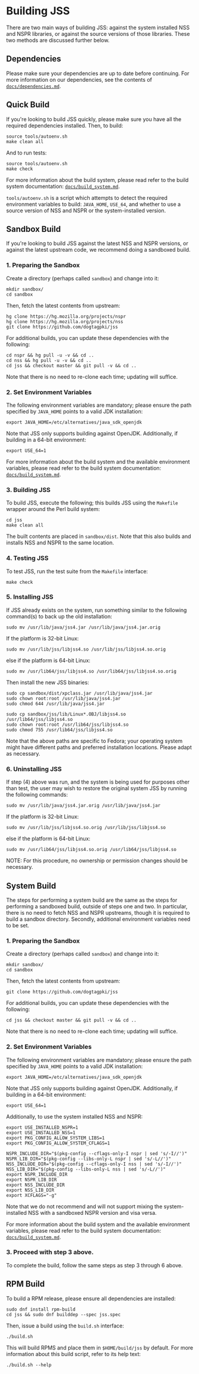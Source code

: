 # Building JSS

There are two main ways of building JSS: against the system installed NSS and
NSPR libraries, or against the source versions of those libraries. These two
methods are discussed further below.


## Dependencies

Please make sure your dependencies are up to date before continuing. For more
information on our dependencies, see the contents of
[`docs/dependencies.md`](dependencies.md).


## Quick Build

If you're looking to build JSS quickly, please make sure you have all the
required dependencies installed. Then, to build:

    source tools/autoenv.sh
    make clean all

And to run tests:

    source tools/autoenv.sh
    make check

For more information about the build system, please read refer to the build
system documentation: [`docs/build_system.md`](build_system.md).

`tools/autoenv.sh` is a script which attempts to detect the required
environment variables to build: `JAVA_HOME`, `USE_64`, and whether to use
a source version of NSS and NSPR or the system-installed version.


## Sandbox Build

If you're looking to build JSS against the latest NSS and NSPR versions, or
against the latest upstream code, we recommend doing a sandboxed build.

### 1. Preparing the Sandbox

Create a directory (perhaps called `sandbox`) and change into it:

    mkdir sandbox/
    cd sandbox

Then, fetch the latest contents from upstream:

    hg clone https://hg.mozilla.org/projects/nspr
    hg clone https://hg.mozilla.org/projects/nss
    git clone https://github.com/dogtagpki/jss

For additional builds, you can update these dependencies with the following:

    cd nspr && hg pull -u -v && cd ..
    cd nss && hg pull -u -v && cd ..
    cd jss && checkout master && git pull -v && cd ..

Note that there is no need to re-clone each time; updating will suffice.

### 2. Set Environment Variables

The following environment variables are mandatory; please ensure the
path specified by `JAVA_HOME` points to a valid JDK installation:

    export JAVA_HOME=/etc/alternatives/java_sdk_openjdk

Note that JSS only supports building against OpenJDK. Additionally,
if building in a 64-bit environment:

    export USE_64=1

For more information about the build system and the available environment
variables, please read refer to the build system documentation:
[`docs/build_system.md`](build_system.md).

### 3. Building JSS

To build JSS, execute the following; this builds JSS using the `Makefile`
wrapper around the Perl build system:

    cd jss
    make clean all

The built contents are placed in `sandbox/dist`. Note that this also builds
and installs NSS and NSPR to the same location.

### 4. Testing JSS

To test JSS, run the test suite from the `Makefile` interface:

    make check

### 5. Installing JSS

If JSS already exists on the system, run something similar to the
following command(s) to back up the old installation:

    sudo mv /usr/lib/java/jss4.jar /usr/lib/java/jss4.jar.orig

If the platform is 32-bit Linux:

    sudo mv /usr/lib/jss/libjss4.so /usr/lib/jss/libjss4.so.orig

else if the platform is 64-bit Linux:

    sudo mv /usr/lib64/jss/libjss4.so /usr/lib64/jss/libjss4.so.orig

Then install the new JSS binaries:

    sudo cp sandbox/dist/xpclass.jar /usr/lib/java/jss4.jar
    sudo chown root:root /usr/lib/java/jss4.jar
    sudo chmod 644 /usr/lib/java/jss4.jar

    sudo cp sandbox/jss/lib/Linux*.OBJ/libjss4.so /usr/lib64/jss/libjss4.so
    sudo chown root:root /usr/lib64/jss/libjss4.so
    sudo chmod 755 /usr/lib64/jss/libjss4.so

Note that the above paths are specific to Fedora; your operating system might
have different paths and preferred installation locations. Please adapt as
necessary.

### 6. Uninstalling JSS

If step (4) above was run, and the system is being used for purposes
other than test, the user may wish to restore the original system JSS
by running the following commands:

    sudo mv /usr/lib/java/jss4.jar.orig /usr/lib/java/jss4.jar

If the platform is 32-bit Linux:

    sudo mv /usr/lib/jss/libjss4.so.orig /usr/lib/jss/libjss4.so

else if the platform is 64-bit Linux:

    sudo mv /usr/lib64/jss/libjss4.so.orig /usr/lib64/jss/libjss4.so

NOTE: For this procedure, no ownership or permission changes should
be necessary.


## System Build

The steps for performing a system build are the same as the steps for
performing a sandboxed build, outside of steps one and two. In particular,
there is no need to fetch NSS and NSPR upstreams, though it is required to
build a sandbox directory. Secondly, additional environment variables need
to be set.

### 1. Preparing the Sandbox

Create a directory (perhaps called `sandbox`) and change into it:

    mkdir sandbox/
    cd sandbox

Then, fetch the latest contents from upstream:

    git clone https://github.com/dogtagpki/jss

For additional builds, you can update these dependencies with the following:

    cd jss && checkout master && git pull -v && cd ..

Note that there is no need to re-clone each time; updating will suffice.

### 2. Set Environment Variables

The following environment variables are mandatory; please ensure the
path specified by `JAVA_HOME` points to a valid JDK installation:

    export JAVA_HOME=/etc/alternatives/java_sdk_openjdk

Note that JSS only supports building against OpenJDK. Additionally,
if building in a 64-bit environment:

    export USE_64=1

Additionally, to use the system installed NSS and NSPR:

    export USE_INSTALLED_NSPR=1
    export USE_INSTALLED_NSS=1
    export PKG_CONFIG_ALLOW_SYSTEM_LIBS=1
    export PKG_CONFIG_ALLOW_SYSTEM_CFLAGS=1

    NSPR_INCLUDE_DIR="$(pkg-config --cflags-only-I nspr | sed 's/-I//')"
    NSPR_LIB_DIR="$(pkg-config --libs-only-L nspr | sed 's/-L//')"
    NSS_INCLUDE_DIR="$(pkg-config --cflags-only-I nss | sed 's/-I//')"
    NSS_LIB_DIR="$(pkg-config --libs-only-L nss | sed 's/-L//')"
    export NSPR_INCLUDE_DIR
    export NSPR_LIB_DIR
    export NSS_INCLUDE_DIR
    export NSS_LIB_DIR
    export XCFLAGS="-g"

Note that we do not recommend and will not support mixing the system-installed
NSS with a sandboxed NSPR version and visa versa.

For more information about the build system and the available environment
variables, please read refer to the build system documentation:
[`docs/build_system.md`](build_system.md).

### 3. Proceed with step 3 above.

To complete the build, follow the same steps as step 3 through 6 above.


## RPM Build

To build a RPM release, please ensure all dependencies are installed:

    sudo dnf install rpm-build
    cd jss && sudo dnf builddep --spec jss.spec

Then, issue a build using the `build.sh` interface:

    ./build.sh

This will build RPMS and place them in `$HOME/build/jss` by default. For more
information about this build script, refer to its help text:

    ./build.sh --help
